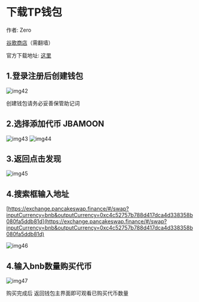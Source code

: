 # 下载TP钱包

作者: Zero

[谷歌商店](https://play.google.com/store/apps/details?id=vip.mytokenpocket)（需翻墙）

官方下载地址: [这里](https://www.tokenpocket.pro/zh/download/app)

## 1.登录注册后创建钱包

![img42](/images/WechatIMG42.jpeg)

创建钱包请务必妥善保管助记词

## 2.选择添加代币 JBAMOON

![img43](/images/WechatIMG43.jpeg)
![img44](/images/WechatIMG44.jpeg)

## 3.返回点击发现

![img45](/images/WechatIMG45.jpeg)

## 4.搜索框输入地址

[https://exchange.pancakeswap.finance/#/swap?inputCurrency=bnb&outputCurrency=0xc4c52757b788d417dca4d338358b080fa5ddb81d](https://exchange.pancakeswap.finance/#/swap?inputCurrency=bnb&outputCurrency=0xc4c52757b788d417dca4d338358b080fa5ddb81d)

![img46](/images/WechatIMG46.jpeg)

## 4.输入bnb数量购买代币

![img47](/images/WechatIMG47.jpeg)

购买完成后 返回钱包主界面即可观看已购买代币数量